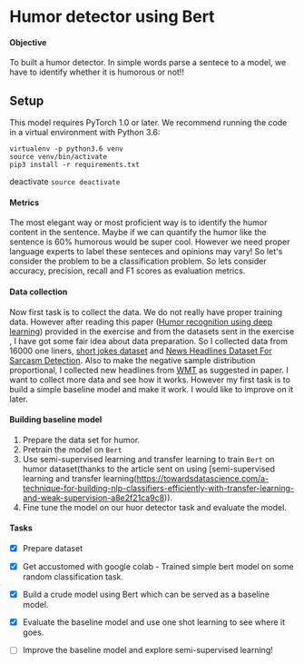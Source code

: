 # Humor detector using Bert


#### Objective
To built a humor detector. In simple words parse a sentece to a model, we have to identify whether it is humorous or not!!


## Setup

This model requires PyTorch 1.0 or later. We recommend running the code in a virtual environment with Python 3.6:
```
virtualenv -p python3.6 venv
source venv/bin/activate
pip3 install -r requirements.txt
```

deactivate `source deactivate`


#### Metrics 
The most elegant way or most proficient way is to identify the humor content in the sentence. Maybe if we can quantify the humor 
like the sentence is 60% humorous would be super cool. However we need proper language experts to label these senteces and opinions 
may vary! So let's consider the problem to be a classification problem. So lets consider accuracy, precision, recall and F1 scores as 
evaluation metrics.

#### Data collection
Now first task is to collect the data. We do not really have proper training data. However after reading this paper
([Humor recognition using deep learning](https://www.aclweb.org/anthology/N18-2018)) provided in the exercise
and from the datasets sent in the exercise , I have got some fair idea about data preparation.
So I collected data from 16000 one liners, [short jokes dataset](https://www.kaggle.com/abhinavmoudgil95/short-jokes) and 
[News Headlines Dataset For Sarcasm Detection](https://www.kaggle.com/rmisra/news-headlines-dataset-for-sarcasm-detection). 
Also to make the negative sample distribution proportional, I collected new headlines from [WMT](http://www.statmt.org/wmt16/translation-task.html) 
as suggested in paper. I want to collect more data and see how it works. However my first task is to build a simple baseline model and
make it work. I would like to improve on it later.

#### Building baseline model

1. Prepare the data set for humor.
2. Pretrain the model on `Bert`
3. Use semi-supervised learning and transfer learning to train `Bert` on humor dataset(thanks to the article sent on using [semi-supervised learning and transfer learning(https://towardsdatascience.com/a-technique-for-building-nlp-classifiers-efficiently-with-transfer-learning-and-weak-supervision-a8e2f21ca9c8)).
4. Fine tune the model on our huor detector task and evaluate the model.

#### Tasks

- [x] Prepare dataset
- [x] Get accustomed with google colab - Trained simple bert model on some random classification task.
- [x] Build a crude model using Bert which can be served as a baseline model.
- [x] Evaluate the baseline model and use one shot learning to see where it goes.
- [ ] Improve the baseline model and explore semi-supervised learning!

